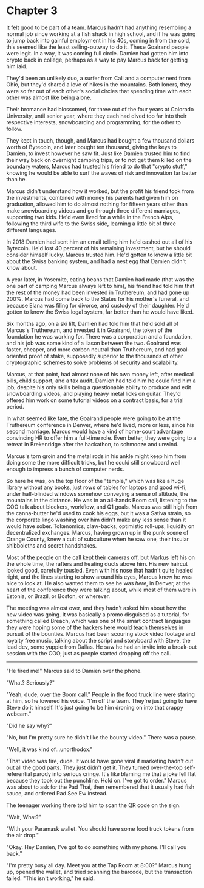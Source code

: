 # Chapter 3

It felt good to be part of a team. Marcus hadn't had anything resembling a normal job since working at a fish shack in high school, and if he was going to jump back into gainful employment in his 40s, coming in from the cold, this seemed like the least selling-outway to do it. These Goalrand people were legit. In a way, it was coming full circle. Damien had gotten him into crypto back in college, perhaps as a way to pay Marcus back for getting him laid.

They'd been an unlikely duo, a surfer from Cali and a computer nerd from Ohio, but they'd shared a love of hikes in the mountains. Both loners, they were so far out of each other's social circles that spending time with each other was almost like being alone.

Their bromance had blossomed, for three out of the four years at Colorado University, until senior year, where they each had dived too far into their respective interests, snowboarding and programming, for the other to follow.

They kept in touch, though, and Marcus had bought a few thousand dollars worth of Bytecoin, and later bought ten thousand, giving the keys to Damien, to invest however he saw fit. Just like Damien trusted him to find their way back on overnight camping trips, or to not get them killed on the boundary waters, Marcus had trusted his friend to do that "crypto stuff," knowing he would be able to surf the waves of risk and innovation far better than he.

Marcus didn't understand how it worked, but the profit his friend took from the investments, combined with money his parents had given him on graduation, allowed him to do almost nothing for fifteen years other than make snowboarding videos and go through three different marriages, supporting two kids. He'd even lived for a while in the French Alps, following the third wife to the Swiss side, learning a little bit of three different languages.

In 2018 Damien had sent him an email telling him he'd cashed out all of his Bytecoin. He'd lost 40 percent of his remaining investment, but he should consider himself lucky. Marcus trusted him. He'd gotten to know a little bit about the Swiss banking system, and had a nest egg that Damien didn't know about.

A year later, in Yosemite, eating beans that Damien had made (that was the one part of camping Marcus always left to him), his friend had told him that the rest of the money had been invested in Truthereum, and had gone up 200%. Marcus had come back to the States for his mother's funeral, and because Elana was filing for divorce, and custody of their daughter. He'd gotten to know the Swiss legal system, far better than he would have liked.

Six months ago, on a ski lift, Damien had told him that he'd sold all of Marcus's Truthereum, and invested it in Goalrand, the token of the foundation he was working for. There was a corporation and a foundation, and his job was some kind of a liason between the two. Goalrand was faster, cheaper, and more carbon neutral than Truthereum, and had goal-oriented proof of stake, supposedly superior to the thousands of other cryptographic schemes to solve problems of security and scalability.

Marcus, at that point, had almost none of his own money left, after medical bills, child support, and a tax audit. Damien had told him he could find him a job, despite his only skills being a questionable ability to produce and edit snowboarding videos, and playing heavy metal licks on guitar. They'd offered him work on some tutorial videos on a contract basis, for a trial period.

In what seemed like fate, the Goalrand people were going to be at the Truthereum conference in Denver, where he'd lived, more or less, since his second marriage. Marcus would have a kind of home-court advantage convincing HR to offer him a full-time role. Even better, they were going to a retreat in Brekenridge after the hackathon, to schmooze and unwind.

Marcus's torn groin and the metal rods in his ankle might keep him from doing some the more difficult tricks, but he could still snowboard well enough to impress a bunch of computer nerds.

So here he was, on the top floor of the "temple," which was like a huge library without any books, just rows of tables for laptops and good wi-fi, under half-blinded windows somehow conveying a sense of altitude, the mountains in the distance. He was in an all-hands Boom call, listening to the COO talk about blockers, workflow, and Q1 goals. Marcus was still high from the canna-butter he'd used to cook his eggs, but it was a Sativa strain, so the corporate lingo washing over him didn't make any less sense than it would have sober. Tokenomics, claw-backs, optimistic roll-ups, liquidity on decentralized exchanges. Marcus, having grown up in the punk scene of Orange County, knew a cult of subculture when he saw one, their insular shibboleths and secret handshakes.

Most of the people on the call kept their cameras off, but Markus left his on the whole time, the rafters and heating ducts above him. His new haircut looked good, carefully tousled. Even with his nose that hadn't quite healed right, and the lines starting to show around his eyes, Marcus knew he was nice to look at. He also wanted them to see he was *here*, in Denver, at the heart of the conference they were talking about, while most of them were in Estonia, or Brazil, or Boston, or wherever.

The meeting was almost over, and they hadn't asked him about how the new video was going. It was basically a promo disguised as a tutorial, for something called Breach, which was one of the smart contract languages they were hoping some of the hackers here would teach themselves in pursuit of the bounties. Marcus had been scouring stock video footage and royalty free music, talking about the script and storyboard with Steve, the lead dev, some yuppie from Dallas. He saw he had an invite into a break-out session with the COO, just as people started dropping off the call.
___
"He fired me!" Marcus said to Damien over the phone.

"What? Seriously?"

"Yeah, dude, over the Boom call." People in the food truck line were staring at him, so he lowered his voice. "I'm off the team. They're just going to have Steve do it himself. It's just going to be him droning on into that crappy webcam."

"Did he say why?"

"No, but I'm pretty sure he didn't like the bounty video." There was a pause.

"Well, it was kind of...unorthodox."

"That video was fire, dude. It would have gone viral if marketing hadn't cut out all the good parts. They just didn't get it. They turned over-the-top self-referential parody into serious cringe. It's like blaming me that a joke fell flat because they took out the punchline. Hold on. I've got to order." Marcus was about to ask for the Pad Thai, then remembered that it usually had fish sauce, and ordered Pad See Ew instead.

The teenager working there told him to scan the QR code on the sign.

"Wait, What?"

"With your Paramask wallet. You should have some food truck tokens from the air drop."

"Okay. Hey Damien, I've got to do something with my phone. I'll call you back."

"I'm pretty busy all day. Meet you at the Tap Room at 8:00?" Marcus hung up, opened the wallet, and tried scanning the barcode, but the transaction failed. "This isn't working," he said. 
